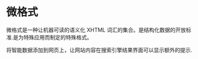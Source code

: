 # 微格式

微格式是一种让机器可读的语义化 XHTML 词汇的集合。是结构化数据的开放标准.是为特殊应用而制定的特殊格式。

将智能数据添加到网页上，让网站内容在搜索引擎结果界面可以显示额外的提示.


